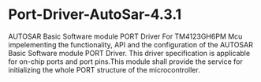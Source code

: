 # Port-Driver-AutoSar-4.3.1

AUTOSAR Basic Software module PORT Driver For TM4123GH6PM Mcu impelementing the functionality, API and the configuration of the AUTOSAR Basic Software module PORT Driver. This driver specification is applicable for on-chip ports and port pins.This module shall provide the service for initializing the whole PORT structure of the microcontroller.
